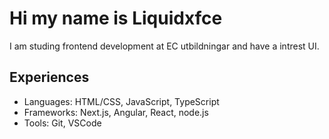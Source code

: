 # Hi my name is Liquidxfce

I am studing frontend development at EC utbildningar and have a intrest UI.

## Experiences 

 - Languages: HTML/CSS, JavaScript, TypeScript
 - Frameworks: Next.js, Angular, React, node.js
 - Tools: Git, VSCode